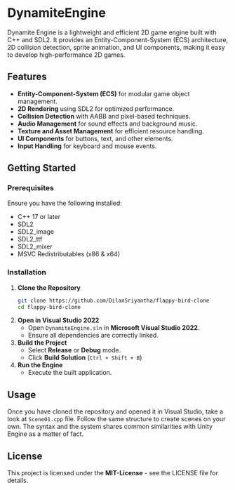 # DynamiteEngine

Dynamite Engine is a lightweight and efficient 2D game engine built with C++ and SDL2. It provides an Entity-Component-System (ECS) architecture, 2D collision detection, sprite animation, and UI components, making it easy to develop high-performance 2D games.

## Features

- **Entity-Component-System (ECS)** for modular game object management.
- **2D Rendering** using SDL2 for optimized performance.
- **Collision Detection** with AABB and pixel-based techniques.
- **Audio Management** for sound effects and background music.
- **Texture and Asset Management** for efficient resource handling.
- **UI Components** for buttons, text, and other elements.
- **Input Handling** for keyboard and mouse events.

## Getting Started
### Prerequisites
Ensure you have the following installed:
- C++ 17 or later
- SDL2
- SDL2_image
- SDL2_ttf
- SDL2_mixer
- MSVC Redistributables (x86 & x64)

### Installation
1. **Clone the Repository**
   ```sh
   git clone https://github.com/DilanSriyantha/flappy-bird-clone
   cd flappy-bird-clone
   ```
2. **Open in Visual Studio 2022**
   - Open ```DynamiteEngine.sln``` in **Microsoft Visual Studio 2022**.
   - Ensure all dependencies are correctly linked.
3. **Build the Project**
   - Select **Release** or **Debug** mode.
   - Click **Build Solution** (```Ctrl + Shift + B```)
4. **Run the Engine**
   - Execute the built application.
  
## Usage
Once you have cloned the repository and opened it in Visual Studio, take a look at ```Scene01.cpp``` file. Follow the same structure to create scenes on your own. The syntax and the system shares common similarities with Unity Engine as a matter of fact.

## License 
This project is licensed under the **MIT-License** - see the LICENSE file for details.
